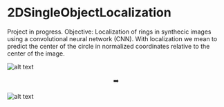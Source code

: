 # 2DSingleObjectLocalization
Project in progress. Objective: Localization of rings in synthecic images using a convolutional neural network (CNN). With localization we mean to predict the center of the circle in normalized coordinates relative to the center of the image. 

![alt text](https://github.com/gerritschoe/2DSingleObjectLocalization/blob/master/data/7.png "Input") <p align="center"> :arrow_right: </p> ![alt text](https://github.com/gerritschoe/2DSingleObjectLocalization/blob/master/test_output/7.png "Prediction")
